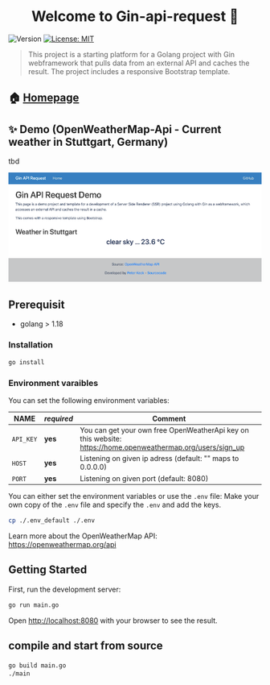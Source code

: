 <h1 align="center">Welcome to Gin-api-request 👋</h1>
<p>
  <img alt="Version" src="https://img.shields.io/badge/version-0.1-blue.svg?cacheSeconds=2592000" />
  <a href="https://github.com/pyrrolizin/gin-api-request/blob/master/LICENSE" target="_blank">
    <img alt="License: MIT" src="https://img.shields.io/badge/License-MIT-green.svg" />
  </a>
</p>

>This project is a starting platform for a Golang project with Gin webframework that pulls data from an external API and caches the result.
>The project includes a responsive Bootstrap template.

## 🏠 [Homepage](https://github.com/pyrrolizin/gin-api-request)

## ✨ Demo (OpenWeatherMap-Api - Current weather in Stuttgart, Germany)

tbd

![screenshot of the demo application](screenshot.png)

## Prerequisit

* golang > 1.18

### Installation

```sh
go install
```

### Environment varaibles

You can set the following environment variables:

| NAME        |  *required*  |  Comment  |
| ----------- | ------------ | --------- |
| `API_KEY`   | **yes**      |  You can get your own free OpenWeatherApi key on this website: https://home.openweathermap.org/users/sign_up   |
| `HOST`      | **yes**      |  Listening on given ip adress (default: "" maps to 0.0.0.0)   |
| `PORT`      | **yes**      |  Listening on given port (default: 8080)   |

You can either set the environment variables or use the `.env` file:
Make your own copy of the `.env` file and specify the `.env` and add the keys. 

```sh
cp ./.env_default ./.env
```

Learn more about the OpenWeatherMap API: https://openweathermap.org/api

## Getting Started

First, run the development server:

```bash
go run main.go
```

Open [http://localhost:8080](http://localhost:8080) with your browser to see the result.

## compile and start from source

```bash
go build main.go
./main
```
